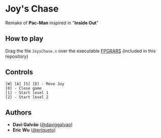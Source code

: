 # Joy's Chase
Remake of **Pac-Man** inspired in "**Inside Out**"

## How to play
Drag the file `JoysChase.s` over the executable [FPGRARS](https://github.com/LeoRiether/FPGRARS) (included in this repository)
## Controls
```
[W] [A] [S] [D] - Move Joy
[0] - Close game
[1] - Start level 1
[2] - Start level 2
```
## Authors
- **Davi Galvão** ([@daviggalvao](https://github.com/daviggalvao))
- **Eric Wu**  ([@eriqueto](https://github.com/eriqueto))
